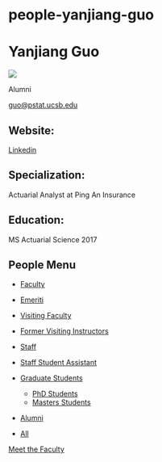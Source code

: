 # people-yanjiang-guo

# Yanjiang Guo

![](https://www.pstat.ucsb.edu/sites/default/files/styles/people_node/public/people/photo/GuoY_0.jpg?itok=ZbDQISNf)

Alumni

[guo@pstat.ucsb.edu](mailto:guo@pstat.ucsb.edu)

## Website:

[Linkedin](https://www.linkedin.com/in/yanjiang-zak-guo-a59b18ba/)

## Specialization:

Actuarial Analyst at Ping An Insurance

## Education:

MS Actuarial Science 2017

## People Menu

- [Faculty](/people/academic "Faculty")
- [Emeriti](/people/emeriti "Emeriti")
- [Visiting Faculty](/people/visiting "Visiting Faculty")
- [Former Visiting Instructors](/people/lecturer "Former Visiting Instructors")
- [Staff](/people/staff)
- [Staff Student Assistant](/people/researcher "Staff Student Assistant")
- [Graduate Students](/people/student "Graduate Students")
  
  - [PhD Students](/people/student/phd "PhD Students")
  - [Masters Students](/people/student/masters "Masters Students")
- [Alumni](/people/alumni)
- [All](/people/all)

[Meet the Faculty](/people/meet-the-faculty)